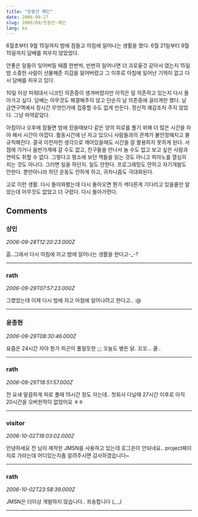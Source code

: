 ```yaml
---
title: "한동안 폐인"
date: 2006-09-27
slug: 2006/09/한동안-폐인
lang: ko
---
```


6월초부터 9월 15일까지 밤에 잠들고 아침에 일어나는 생활을 했다.
6월 21일부터 9월 15일까지 담배를 피우지 않았었다.

안좋은 일들이 잊어버릴 때쯤 한번씩, 
빈번히 일어나면 더 괴로울것 같아서 였는지
15일밤 소중한 사람이 선물해준 지갑을 잃어버렸고 
그 이후로 아침에 일어난 기억이 없고 다시 담배를 피우고 있다.

10일 이상 피워대서 니코틴 의존증이 생겨버렸지만
아직은 덜 의존하고 있는지 다시 돌아가고 싶다. 
담배는 아무것도 해결해주지 않고 단순히 날 의존증에 걸리게만 했다.
날 금연구역에서 장시간 무엇인가에 집중할 수도 없게 만든다.
정신적 쾌감조차 주지 않았다. 그냥 마약같았다.

아침이나 오후에 잠들면 밤에 잤을때보다 같은 양의 피로를 풀기 위해
더 많은 시간을 자야 해서 시간이 아깝다. 활동시간에 난 자고 있으니
사람들과의 관계가 불안정해지고 불규칙해진다. 
결국 이런저런 생각으로 깨어있을때도 시간을 잘 활용하지 못하게 된다.
서점에 가거나 음반가게에 갈 수도 없고, 친구들을 만나서 놀 수도 없고
보고 싶은 사람과 연락도 취할 수 없다. 그렇다고 평소에 보던 책들을 
읽는 것도 아니고 피아노를 열심히 치는 것도 아니다. 그러면 일을 하던지.
일도 안한다. 프로그래밍도 안하고 자기개발도 안한다.
뿐만아니라 하던 운동도 안하게 하고, 귀차니즘도 극대화된다.

고로 이런 생활. 다시 돌아와봤는데
다시 돌아오면 뭔가 색다른게 기다리고 있을줄만 알았는데
아무것도 없었고 더 구렸다.
다시 돌아가련다.

## Comments

### 상민
*2006-09-28T12:20:23.000Z*

흠..그래서 다시 아침에 자고 밤에 일어나는 생활을 한다고-_-?

---

### rath
*2006-09-29T07:57:23.000Z*

그랬었는데 이제 다시 밤에 자고 아침에 일어나려고 한다고.. :@

---

### 윤종현
*2006-09-29T08:30:46.000Z*

요즘은 24시간 자야 뭔가 피곤이 풀릴듯한 ;;; 오늘도 병든 닭. 꼬꼬... 쿨..

---

### rath
*2006-09-29T18:51:57.000Z*

전 요새 말끔하게 피로 풀때 15시간 정도 자는데.. 첫회사 다닐때 27시간 이후로 아직 20시간을 오버한적이 없었어요 ㅎㅎ

---

### visitor
*2006-10-02T18:03:02.000Z*

안녕하세요 전 님이 제작한
JMSN을 사용하고 있는데 로그온이 안되네요.. project페이지로 가라는데
어디있는지좀 알려주시면 감사하겠습니다~

---

### rath
*2006-10-02T23:58:39.000Z*

JMSN은 더이상 개발하지 않습니다.. 죄송합니다 (_ _)

---

